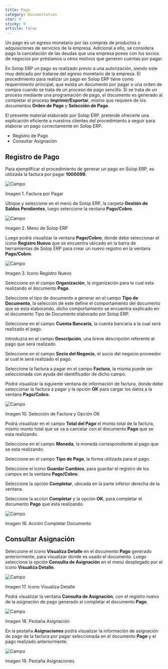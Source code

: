 ```yaml
---
title: Pago
category: Documentation
star: 9
sticky: 9
article: false
---
```


Un pago es un egreso monetario por las compras de productos o adquisiciones de servicios de la empresa. Adicional a ello, se considera pago la cancelación de las deudas que una empresa posee con los socios de negocios por préstamos u otros motivos que generen cuentas por pagar.

En Solop ERP un pago es realizado previo a una autorización, siendo este muy delicado por tratarse del egreso monetario de la empresa. El procedimiento para realizar un pago en Solop ERP tiene como requerimiento principal, que exista un documento por pagar o una orden de compra cuando se trata de un proceso de pago sencillo. Si se trata de un proceso mediante una programación de pago, el documento es generado al completar el proceso **Imprimir/Exportar**, mismo que requiere de los documentos **Orden de Pago** y **Selección de Pago**.

El presente material elaborado por Solop ERP, pretende ofrecerle una explicación eficiente a nuestros clientes del procedimiento a seguir para elaborar un pago correctamente en Solop ERP.

- Registro de Pago
- Consultar Asignación

## Registro de Pago

Para ejemplificar el procedimiento de generar un pago en Solop ERP, es utilizada la factura por pagar **1000099**.

![Campo](/assets/img/docs/balance-management/bam-balance-image66.png)

Imagen 1. Factura por Pagar

Ubique y seleccione en el menú de Solop ERP, la carpeta **Gestión de Saldos Pendientes**, luego seleccione la ventana **Pago/Cobro**.

![Campo](/assets/img/docs/balance-management/bam-balance-image67.png)

Imagen 2. Menú de Solop ERP

Luego podrá visualizar la ventana **Pago/Cobro**, donde debe seleccionar el icono **Registro Nuevo** que se encuentra ubicado en la barra de herramientas de Solop ERP para crear un nuevo registro en la ventana **Pago/Cobro**.

![Campo](/assets/img/docs/balance-management/bam-balance-image68.png)

Imagen 3. Icono Registro Nuevo

Seleccione en el campo **Organización**, la organización para la cual esta realizando el documento **Pago**.

Seleccione el tipo de documento a generar en el campo **Tipo de Documento**, la selección de este define el comportamiento del documento que se esta elaborando, dicho comportamiento se encuentra explicado en el documento Tipo de Documento elaborado por Solop ERP.

Seleccione en el campo **Cuenta Bancaria**, la cuenta bancaria a la cual será realizado el pago.

Introduzca en el campo **Descripción**, una breve descripción referente al pago que será realizado.

Seleccione en el campo **Socio del Negocio**, el socio del negocio proveedor al cual le será realizado el pago.

Seleccione la factura a pagar en el campo **Factura**, la misma puede ser seleccionada con ayuda del identificador de dicho campo.

Podrá visualizar la siguiente ventana de información de factura, donde debe seleccionar la factura a pagar y la opción **OK** para cargar los datos a la ventana **Pago/Cobro**.

![Campo](/assets/img/docs/balance-management/bam-balance-image75.png)

Imagen 10. Selección de Factura y Opción OK

Podrá visualizar en el campo **Total del Pago** el monto total de la factura, mismo monto total que se va a cancelar con el documento **Pago** que se esta realizando.

Seleccione en el campo **Moneda**, la moneda correspondiente al pago que se esta realizando.

Seleccione en el campo **Tipo de Pago**, la forma utilizada para el pago.

Seleccione el icono **Guardar Cambios**, para guardar el registro de los campos en la ventana **Pago/Cobro**.

Seleccione la opción **Completar**, ubicada en la parte inferior derecha de la ventana.

Seleccione la accion **Completar** y la opción **OK**, para completar el documento **Pago** que esta realizando.

![Campo](/assets/img/docs/balance-management/bam-balance-image81.png)

Imagen 16. Acción Completar Documento

## Consultar Asignación

Seleccione el icono **Visualiza Detalle** en el documento **Pago** generado anteriormente, para visualizar donde es usado el documento. Luego seleccione la opción **Consulta de Asignación** en el menú desplegado por el icono **Visualiza Detalle**.

![Campo](/assets/img/docs/balance-management/bam-balance-image82.png)

Imagen 17. Icono Visualiza Detalle

Podrá visualizar la ventana **Consulta de Asignación**, con el registro nuevo de la asignación de pago generado al completar el documento **Pago**.

![Campo](/assets/img/docs/balance-management/bam-balance-image83.png)

Imagen 18. Pestaña Asignación

En la pestaña **Asignaciones** podrá visualizar la información de asignación de pago de la factura por pagar seleccionada en el documento **Pago** y el pago realizado anteriormente.

![Campo](/assets/img/docs/balance-management/bam-balance-image84.png)

Imagen 19. Pestaña Asignaciones
